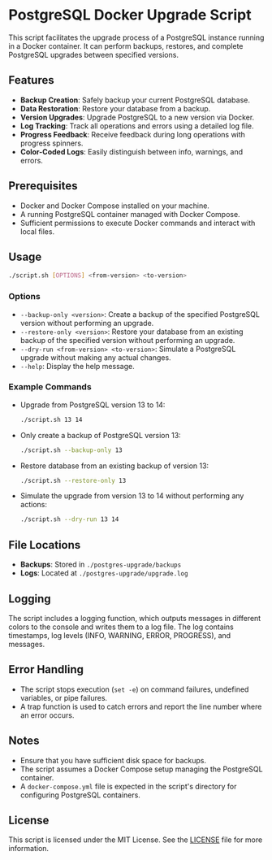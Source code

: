 # PostgreSQL Docker Upgrade Script

This script facilitates the upgrade process of a PostgreSQL instance running in a Docker container. It can perform backups, restores, and complete PostgreSQL upgrades between specified versions.

## Features

- **Backup Creation**: Safely backup your current PostgreSQL database.
- **Data Restoration**: Restore your database from a backup.
- **Version Upgrades**: Upgrade PostgreSQL to a new version via Docker.
- **Log Tracking**: Track all operations and errors using a detailed log file.
- **Progress Feedback**: Receive feedback during long operations with progress spinners.
- **Color-Coded Logs**: Easily distinguish between info, warnings, and errors.

## Prerequisites

- Docker and Docker Compose installed on your machine.
- A running PostgreSQL container managed with Docker Compose.
- Sufficient permissions to execute Docker commands and interact with local files.

## Usage

```bash
./script.sh [OPTIONS] <from-version> <to-version>
```

### Options

- `--backup-only <version>`: Create a backup of the specified PostgreSQL version without performing an upgrade.
- `--restore-only <version>`: Restore your database from an existing backup of the specified version without performing an upgrade.
- `--dry-run <from-version> <to-version>`: Simulate a PostgreSQL upgrade without making any actual changes.
- `--help`: Display the help message.

### Example Commands

- Upgrade from PostgreSQL version 13 to 14:
  ```bash
  ./script.sh 13 14
  ```

- Only create a backup of PostgreSQL version 13:
  ```bash
  ./script.sh --backup-only 13
  ```

- Restore database from an existing backup of version 13:
  ```bash
  ./script.sh --restore-only 13
  ```

- Simulate the upgrade from version 13 to 14 without performing any actions:
  ```bash
  ./script.sh --dry-run 13 14
  ```

## File Locations

- **Backups**: Stored in `./postgres-upgrade/backups`
- **Logs**: Located at `./postgres-upgrade/upgrade.log`

## Logging

The script includes a logging function, which outputs messages in different colors to the console and writes them to a log file. The log contains timestamps, log levels (INFO, WARNING, ERROR, PROGRESS), and messages.

## Error Handling

- The script stops execution (`set -e`) on command failures, undefined variables, or pipe failures.
- A trap function is used to catch errors and report the line number where an error occurs.

## Notes

- Ensure that you have sufficient disk space for backups.
- The script assumes a Docker Compose setup managing the PostgreSQL container.
- A `docker-compose.yml` file is expected in the script's directory for configuring PostgreSQL containers.

## License

This script is licensed under the MIT License. See the [LICENSE](LICENSE) file for more information.